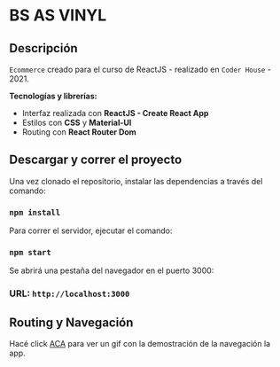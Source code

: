 # BS AS VINYL

## Descripción

`Ecommerce` creado para el curso de ReactJS - realizado en `Coder House` - 2021.

**Tecnologías y librerías:**

- Interfaz realizada con **ReactJS - Create React App**
- Estilos con **CSS** y **Material-UI**
- Routing con **React Router Dom**

## Descargar y correr el proyecto

Una vez clonado el repositorio, instalar las dependencias a través del comando:

### `npm install`

Para correr el servidor, ejecutar el comando:

### `npm start`

Se abrirá una pestaña del navegador en el puerto 3000:

### URL: `http://localhost:3000`

## Routing y Navegación
Hacé click [ACA](Routing-Curcio.gif) para ver un gif con la demostración de la navegación la app.
